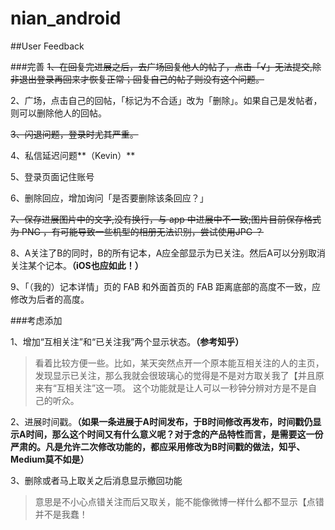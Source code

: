 # nian_android

##User Feedback




###完善
~~1、在回复完进展之后，去广场回复他人的帖子，点击「√」无法提交,除非退出登录再回来才恢复正常；回复自己的帖子则没有这个问题。~~

2、广场，点击自己的回帖，「标记为不合适」改为「删除」。如果自己是发帖者，则可以删除他人的回帖。

~~3、闪退问题，登录时尤其严重。~~

4、私信延迟问题**（Kevin）**

5、登录页面记住账号

6、删除回应，增加询问「是否要删除该条回应？」

~~7、保存进展图片中的文字,没有换行，与 app 中进展中不一致;图片目前保存格式为 PNG ，有可能导致一些机型的相册无法识别，尝试使用JPG ？~~

8、A关注了B的同时，B的所有记本，A应全部显示为已关注。然后A可以分别取消关注某个记本。**（iOS也应如此！）**

9、「（我的）记本详情」页的 FAB 和外面首页的 FAB 距离底部的高度不一致，应修改为后者的高度。

###考虑添加

1、增加“互相关注”和“已关注我”两个显示状态。**（参考知乎）**

>看着比较方便一些。比如，某天突然点开一个原本能互相关注的人的主页，发现显示已关注，那么我就会很玻璃心的觉得是不是对方取关我了【并且原来有“互相关注”这一项。
这个功能就是让人可以一秒钟分辨对方是不是自己的听众。

2、进展时间戳。**（如果一条进展于A时间发布，于B时间修改再发布，时间戳仍显示A时间，那么这个时间又有什么意义呢？对于念的产品特性而言，是需要这一份严肃的。凡是允许二次修改功能的，都应采用修改为B时间戳的做法，知乎、Medium莫不如是）**

3、删除或者马上取关之后消息显示撤回功能

>意思是不小心点错关注而后又取关，能不能像微博一样什么都不显示【点错并不是我蠢！

